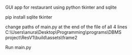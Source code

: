 GUI app for restaurant using python tkinter and sqlite

pip install sqlite tkinter 

change paths of main.py at the end of the file of all 4 lines
C:\Users\anura\Desktop\Programming\programs\DBMS project\ResV1\build\assets\frame2

Run main.py 
